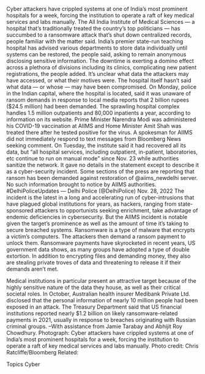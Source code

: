 Cyber attackers have crippled systems at one of India’s most prominent hospitals for a week, forcing the institution to operate a raft of key medical services and labs manually.
The All India Institute of Medical Sciences — a hospital that’s traditionally treated the country’s top politicians — has succumbed to a ransomware attack that’s shut down centralized records, people familiar with the matter said.
India’s premier state-run teaching hospital has advised various departments to store data individually until systems can be restored, the people said, asking to remain anonymous disclosing sensitive information. The downtime is exerting a domino effect across a plethora of divisions including its clinics, complicating new patient registrations, the people added.
It’s unclear what data the attackers may have accessed, or what their motives were. The hospital itself hasn’t said what data — or whose — may have been compromised. On Monday, police in the Indian capital, where the hospital is located, said it was unaware of ransom demands in response to local media reports that 2 billion rupees ($24.5 million) had been demanded.
The sprawling hospital complex handles 1.5 million outpatients and 80,000 inpatients a year, according to information on its website. Prime Minister Narendra Modi was administered his COVID-19 vaccination at AIIMS and Home Minister Amit Shah was treated there after he tested positive for the virus.
A spokesman for AIIMS did not immediately respond to text messages from Bloomberg News seeking comment. On Tuesday, the institute said it had recovered all its data, but “all hospital services, including outpatient, in-patient, laboratories, etc continue to run on manual mode” since Nov. 23 while authorities sanitize the network. It gave no details in the statement except to describe it as a cyber-security incident.
Some sections of the press are reporting that ransom has been demanded against restoration of @aiims_newdelhi server. No such information brought to notice by AIIMS authorities. #DelhiPoliceUpdates
— Delhi Police (@DelhiPolice) Nov. 28, 2022
The incident is the latest in a long and accelerating run of cyber-intrusions that have plagued global institutions for years, as hackers, ranging from state-sponsored attackers to opportunists seeking enrichment, take advantage of endemic deficiencies in cybersecurity.
But the AIIMS incident is notable given the target’s prominence as well as the amount of time it’s taking to secure breached systems.
Ransomware is a type of malware that encrypts a victim’s computers. The attackers then demand a ransom payment to unlock them. Ransomware payments have skyrocketed in recent years, US government data shows, as many groups have adopted a type of double extortion. In addition to encrypting files and demanding money, they also are stealing private troves of data and threatening to release it if their demands aren’t met.

Medical institutions in particular present an attractive target because of the highly sensitive nature of the data they house, as well as their critical societal roles. In October, Australian health insurer Medibank Private Ltd. disclosed that the personal information of nearly 10 million people had been exposed in an attack.
The Treasury Department said that US financial institutions reported nearly $1.2 billion on likely ransomware-related payments in 2021, usually in response to breaches originating with Russian criminal groups.
–With assistance from Jamie Tarabay and Abhijit Roy Chowdhury.
Photograph: Cyber attackers have crippled systems at one of India’s most prominent hospitals for a week, forcing the institution to operate a raft of key medical services and labs manually. Photo credit: Chris Ratcliffe/Bloomberg
Related:

Topics
Cyber

